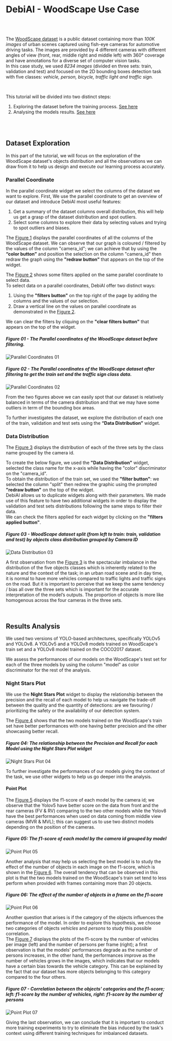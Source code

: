 # DebiAI - WoodScape Use Case


<br> 
<br>


The [WoodScape dataset](https://woodscape.valeo.com/woodscape/) is a public dataset containing more than *100K
images* of urban scenes captured using fish-eye cameras for automotive driving tasks. The images are provided by 4 different cameras with different angles of view (front, rear, middle right and middle left) with 360° coverage and have annotations for a diverse set of computer vision tasks.
<br>
In this case study, we used *8234 images* (divided en three sets: train, validation and test) and focused on the 2D bounding boxes detection task with five classes: *vehicle, person, bicycle, traffic light and traffic sign.*

<br>

This tutorial will be divided into two distinct steps:

1. Exploring the dataset before the training process. [See here](#dataset-exploration)
2. Analysing the models results. [See here](#results-analysis)

<br>
<br>

## Dataset Exploration

In this part of the tutorial, we will focus on the exploration of the WoodScape dataset's objects distribution and all the observations we can draw from it to help us design and execute our learning process accurately.


### Parallel Coordinate 
In the parallel coordinate widget we select the columns of the dataset we want to explore.
First, We use the parallel coordinate to get an overview of our dataset and introduce DebiAI most useful features: <br>
1. Get a summary of the dataset columns overall distribution, this will help us get a grasp of the dataset distribution and spot outliers.
2. Select some columns to explore their data by selecting values and trying to spot outliers and biases. 

The [Figure 1](#figure-01---the-parallel-coordinates-of-the-woodscape-dataset-before-filtering) displays the parallel coordinates of all the columns of the WoodScape dataset. We can observe that our graph is coloured / filtered by the values of the column "camera_id"; we can achieve that by using the **“color button”** and position the selection on the column "camera_id" then redraw the graph using the **"redraw button"** that appears on the top of the widget. 

The [Figure 2](#figure-02---the-parallel-coordinates-of-the-woodscape-dataset-after-filtering-to-get-the-train-set-and-the-traffic-sign-class-data) shows some filters applied on the same parallel coordinate to select data. 
<br>
To select data on a parallel coordinates, DebiAI offer two distinct ways:
1. Using the **"filters button"** on the top right of the page by adding the columns and the values of our selection. 
2. Draw a vertical line on the values on parallel coordinate as demonstrated in the [Figure 2](#figure-02---the-parallel-coordinates-of-the-woodscape-dataset-after-filtering-to-get-the-train-set-and-the-traffic-sign-class-data).

We can clear the filters by cliquing on the **"clear filters button"** that appears on the top of the widget.

##### Figure 01 - The Parallel coordinates of the WoodScape dataset before filtering. 
![Parallel Coordinates 01](./images/01_Parallel_Coordinates.png)
##### Figure 02 - The Parallel coordinates of the WoodScape dataset after filtering to get the train set and the traffic sign class data.
![Parallel Coordinates 02](./images/02_Parallel_Coordinates.png)

From the two figures above we can easily spot that our dataset is relatively balanced in terms of the camera distribution and that we may have some outliers in term of the bounding box areas.

To further investigates the dataset, we explore the distribution of each one of the train, validation and test sets using the **“Data Distribution”** widget.


### Data Distribution 
The [Figure 3](#figure-03---woodscape-dataset-split-from-left-to-train-train-validation-and-test-by-objects-class-distribution-grouped-by-camera-id) displays the distribution of each of the three sets by the class name grouped by the camera id. 

To create the below figure, we used the **"Data Distribution"** widget, selected the class name for the x-axis while having the "color" discriminator on the "camera_id". 
<br>
To obtain the distribution of the train set, we used the **"filter button"**: we selected the column "split" then redrew the graphic using the prompted **"redraw button"** on the top of the widget.
<br>
DebiAI allows us to duplicate widgets along with their parameters. We made use of this feature to have two additional widgets in order to display the validation and test sets distributions following the same steps to filter their data.
<br>
We can check the filters applied for each widget by clicking on the **"filters applied button"**.

##### Figure 03 - WoodScape dataset split (from left to train: train, validation and test) by objects class distribution grouped by Camera ID
![Data Distribution 03](./images/03_Data_Distribution.png)

A first observation from the [Figure 3](#figure-03---woodscape-dataset-split-from-left-to-train-train-validation-and-test-by-objects-class-distribution-grouped-by-camera-id) is the spectacular imbalance in the distribution of the five objects classes which is inherently related to the nature and the context of the task; in an urban road scene and in day time, it is normal to have more vehicles compared to traffic lights and traffic signs on the road. But it is important to perceive that we keep the same tendency / bias all over the three sets which is important for the accurate interpretation of the model’s outputs. The proportion of objects is more like homogenous across the four cameras in the three sets. 

<br>

## Results Analysis
We used two versions of YOLO-based
architectures, specifically YOLOv5 and YOLOv8. A YOLOv5 and a YOLOv8 models trained on WoodScape's train set and a YOLOv8 model trained on the COCO2017 dataset.

We assess the performances of our models on the WoodScape's test set for each of the three models by using the column "model" as color discriminator for the rest of the analysis.


### Night Stars Plot
We use the **Night Stars Plot** widget to display the relationship between the precision and the recall of each model to help us navigate the trade-off between the quality and the quantity of detections: are we favouring / prioritizing the safety or the availability of our detection system.

The [Figure 4](#figure-05-the-relationship-between-the-precision-and-recall-for-each-model-using-the-night-stars-plot-widget) shows that the two models trained on the WoodScape's train set have better performances with one having better precision and the other showcasing better recall.

##### Figure 04: The relationship between the Precision and Recall for each Model using the Night Stars Plot widget
![Night Stars Plot 04](./images/05_Night_Stars_Plot.png)

To further investigate the performances of our models giving the context of the task, we use other widgets to help us go deeper into the analysis.


#### Point Plot 
The [Figure 5](#figure-05-the-f1-score-of-each-model-by-the-camera-id-grouped-by-model) displays the f1-score of each model by the camera id; we observe that the Yolov5 have better score on the data from front and the rear cameras (FV & RV) comparing to the two other models while the Yolov8 have the best performances when used on data coming from middle view cameras (MVR & MVL); this can suggest us to use two distinct models depending on the position of the cameras. 

##### Figure 05: The f1-score of each model by the camera id grouped by model
![Point Plot 05](./images/06_Point_Plot_f1-score.png)

Another analysis that may help us selecting the best model is to study the effect of the number of objects in each image on the f1-score, which is shown in the [Figure 6](#figure-06-the-effect-of-the-number-of-objects-in-a-frame-on-the-f1-score). The overall tendency that can be observed in this plot is that the two models trained on the WoodScape's train set tend to less perform when provided with frames containing more than 20 objects.

##### Figure 06: The effect of the number of objects in a frame on the f1-score
![Point Plot 06](./images/07_Point_Plot_f1-score_nb-objects.png)

Another question that arises is if the category of the objects influences the performance of the model. In order to explore this hypothesis, we choose two categories of objects *vehicles* and *persons* to study this possible correlation. <br>
The [Figure 7](#figure-07---correlation-between-the-objects-categories-and-the-f1-score-left-f1-score-by-the-number-of-vehicles-right-f1-score-by-the-number-of-persons) displays the plots of the f1-score by the number of vehicles per image (left) and the number of persons per frame (right); a first observation is that the models' performances degrade as the number of persons increases, in the other hand, the performances improve as the number of vehicles grows in the images, which indicates that our models have a certain bias towards the vehicle category. This can be explained by the fact that our dataset has more objects belonging to this category compared to the four others.

##### Figure 07 - Correlation between the objects' categories and the f1-score; left: f1-score by the number of vehicles, right: f1-score by the number of persons
![Point Plot 07](./images/08_Point_Plot_f1-score_nb-vehicles_vs_f1-score_nb_persons.png)

Giving the last observation, we can conclude that it is important to conduct more training experiments to try to eliminate the bias induced by the task's context using different training techniques for imbalanced datasets.